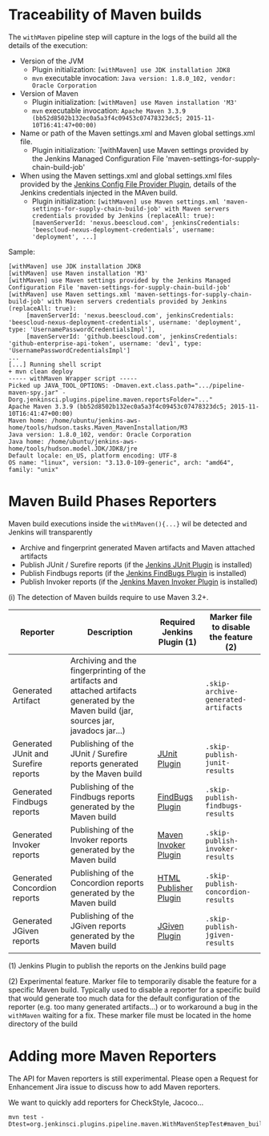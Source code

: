 
# Traceability of Maven builds

The `withMaven` pipeline step will capture in the logs of the build all the details of the execution:

* Version of the JVM
   * Plugin initialization: `[withMaven] use JDK installation JDK8`
   * `mvn` executable invocation: `Java version: 1.8.0_102, vendor: Oracle Corporation`
* Version of Maven
   * Plugin initialization: `[withMaven] use Maven installation 'M3'`
   * `mvn` executable invocation: `Apache Maven 3.3.9 (bb52d8502b132ec0a5a3f4c09453c07478323dc5; 2015-11-10T16:41:47+00:00)`
* Name or path of the Maven settings.xml and Maven global settings.xml file.
   * Plugin initialization: `[withMaven] use Maven settings provided by the Jenkins Managed Configuration File 'maven-settings-for-supply-chain-build-job' 
* When using the Maven settings.xml and global settings.xml files provided by the [Jenkins Config File Provider Plugin](https://wiki.jenkins-ci.org/display/JENKINS/Config+File+Provider+Plugin),
details of the Jenkins credentials injected in the MAven build.
   * Plugin initialization: `[withMaven] use Maven settings.xml 'maven-settings-for-supply-chain-build-job' with Maven servers credentials provided by Jenkins (replaceAll: true): [mavenServerId: 'nexus.beescloud.com', jenkinsCredentials: 'beescloud-nexus-deployment-credentials', username: 'deployment', ...]` 


Sample:

```
[withMaven] use JDK installation JDK8
[withMaven] use Maven installation 'M3'
[withMaven] use Maven settings provided by the Jenkins Managed Configuration File 'maven-settings-for-supply-chain-build-job' 
[withMaven] use Maven settings.xml 'maven-settings-for-supply-chain-build-job' with Maven servers credentials provided by Jenkins (replaceAll: true): 
     [mavenServerId: 'nexus.beescloud.com', jenkinsCredentials: 'beescloud-nexus-deployment-credentials', username: 'deployment', type: 'UsernamePasswordCredentialsImpl'], 
     [mavenServerId: 'github.beescloud.com', jenkinsCredentials: 'github-enterprise-api-token', username: 'dev1', type: 'UsernamePasswordCredentialsImpl']
...
[...] Running shell script
+ mvn clean deploy
----- withMaven Wrapper script -----
Picked up JAVA_TOOL_OPTIONS: -Dmaven.ext.class.path=".../pipeline-maven-spy.jar" -Dorg.jenkinsci.plugins.pipeline.maven.reportsFolder="..." 
Apache Maven 3.3.9 (bb52d8502b132ec0a5a3f4c09453c07478323dc5; 2015-11-10T16:41:47+00:00)
Maven home: /home/ubuntu/jenkins-aws-home/tools/hudson.tasks.Maven_MavenInstallation/M3
Java version: 1.8.0_102, vendor: Oracle Corporation
Java home: /home/ubuntu/jenkins-aws-home/tools/hudson.model.JDK/JDK8/jre
Default locale: en_US, platform encoding: UTF-8
OS name: "linux", version: "3.13.0-109-generic", arch: "amd64", family: "unix"
```




# Maven Build Phases Reporters

Maven build executions inside the `withMaven(){...}` wil be detected and Jenkins will transparently
 * Archive and fingerprint generated Maven artifacts and Maven attached artifacts
 * Publish JUnit / Surefire reports (if the [Jenkins JUnit Plugin](http://wiki.jenkins-ci.org/display/JENKINS/JUnit+Plugin) is installed) 
 * Publish Findbugs reports (if the [Jenkins FindBugs Plugin](http://wiki.jenkins-ci.org/display/JENKINS/FindBugs+Plugin) is installed) 
 * Publish Invoker reports (if the [Jenkins Maven Invoker Plugin](https://wiki.jenkins.io/display/JENKINS/Maven+Invoker+Plugin) is installed) 

(i) The detection of Maven builds require to use Maven 3.2+.

 
|Reporter | Description | Required Jenkins Plugin (1) | Marker file to disable the feature (2) |
|---------|-------------|-----------------------------|----------------------------------------|
| Generated Artifact | Archiving and the fingerprinting of the artifacts and attached artifacts generated by the Maven build (jar, sources jar, javadocs jar...) | | `.skip-archive-generated-artifacts`|
| Generated JUnit and Surefire reports | Publishing of the JUnit / Surefire reports generated by the Maven build | [JUnit Plugin](http://wiki.jenkins-ci.org/display/JENKINS/JUnit+Plugin) | `.skip-publish-junit-results` |
| Generated Findbugs reports | Publishing of the Findbugs reports generated by the Maven build | [FindBugs Plugin](https://wiki.jenkins-ci.org/display/JENKINS/FindBugs+Plugin) | `.skip-publish-findbugs-results` |
| Generated Invoker reports | Publishing of the Invoker reports generated by the Maven build | [Maven Invoker Plugin](https://wiki.jenkins.io/display/JENKINS/Maven+Invoker+Plugin) | `.skip-publish-invoker-results` |
| Generated Concordion reports | Publishing of the Concordion reports generated by the Maven build | [HTML Publisher Plugin](https://wiki.jenkins.io/display/JENKINS/HTML+Publisher+Plugin) | `.skip-publish-concordion-results` |
| Generated JGiven reports | Publishing of the JGiven reports generated by the Maven build | [JGiven Plugin](https://wiki.jenkins.io/display/JENKINS/JGiven+Plugin) | `.skip-publish-jgiven-results` |

(1) Jenkins Plugin to publish the reports on the Jenkins build page

(2) Experimental feature. 
Marker file to temporarily disable the feature for a specific Maven build. 
Typically used to disable a reporter for a specific build that would generate too much data for the default configuration of the reporter (e.g. too many generated artifacts...) or 
to workaround a bug in the `withMaven` waiting for a fix. These marker file must be located in the home directory of the build

# Adding more Maven Reporters

The API for Maven reporters is still experimental. Please open a Request for Enhancement Jira issue to discuss how to add Maven reporters.

We want to quickly add reporters for CheckStyle, Jacoco...


```
mvn test -Dtest=org.jenkinsci.plugins.pipeline.maven.WithMavenStepTest#maven_build_on_master_succeeds&>mvn.log
```
